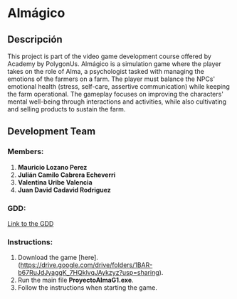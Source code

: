 # Almágico

## Descripción

This project is part of the video game development course offered by Academy by PolygonUs. Almágico is a simulation game where the player takes on the role of Alma, a psychologist tasked with managing the emotions of the farmers on a farm. The player must balance the NPCs' emotional health (stress, self-care, assertive communication) while keeping the farm operational. The gameplay focuses on improving the characters' mental well-being through interactions and activities, while also cultivating and selling products to sustain the farm.

## Development Team

### Members:

1. **Mauricio Lozano Perez**
2. **Julián Camilo Cabrera Echeverri**
3. **Valentina Uribe Valencia**
4. **Juan David Cadavid Rodriguez**

### GDD:

[Link to the GDD](https://docs.google.com/document/d/1SLRhr6Oyaw0mIqaf1ijUOe5O0Az5ZUszf-XZqggstJk/edit?usp=sharing)

### Instructions:

1. Download the game [here].(https://drive.google.com/drive/folders/1BAR-b67RuJdJyaggK_7HQklvqJAykzyz?usp=sharing).
2. Run the main file **ProyectoAlmaG1.exe**.
3. Follow the instructions when starting the game.
